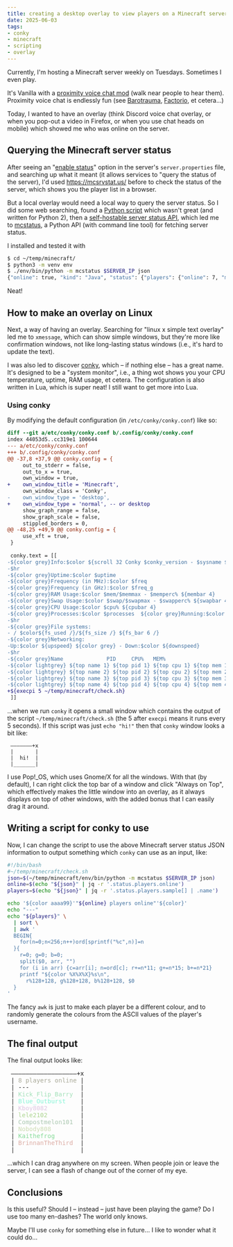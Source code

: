 ```yaml
---
title: creating a desktop overlay to view players on a Minecraft server with conky
date: 2025-06-03
tags:
- conky
- minecraft
- scripting
- overlay
---
```

Currently, I'm hosting a Minecraft server weekly on Tuesdays. Sometimes I even play.

It's Vanilla with a [proximity voice chat mod](https://www.curseforge.com/minecraft/mc-mods/simple-voice-chat) (walk near people to hear them). Proximity voice chat is endlessly fun (see [Barotrauma](https://barotraumagame.com/), [Factorio](https://blog.alifeee.co.uk/factorio-proximity-chat/), et cetera…)

Today, I wanted to have an overlay (think Discord voice chat overlay, or when you pop-out a video in Firefox, or when you use chat heads on mobile) which showed me who was online on the server.

## Querying the Minecraft server status

After seeing an "[enable status](https://minecraft.wiki/w/Server.properties#enable-status)" option in the server's `server.properties` file, and searching up what it meant (it allows services to "query the status of the server), I'd used <https://mcsrvstat.us/> before to check the status of the server, which shows you the player list in a browser.

But a local overlay would need a local way to query the server status. So I did some web searching, found a [Python script](https://github.com/vertecx/nagios-plugins/blob/master/check_minecraft.py) which wasn't great (and written for Python 2), then a [self-hostable server status API](https://github.com/chooper/minecraftstatus-api), which led me to [mcstatus](https://github.com/py-mine/mcstatus), a Python API (with command line tool) for fetching server status.

I installed and tested it with

```bash
$ cd ~/temp/minecraft/
$ python3 -m venv env
$ ./env/bin/python -m mcstatus $SERVER_IP json
{"online": true, "kind": "Java", "status": {"players": {"online": 7, "max": 69, "sample": [{"name": "Boldwolf5491", "id": "289qfhj8-a8f2-298g-19ga-897ahwf8uwa8"}, {"name": "……………
```

Neat!

## How to make an overlay on Linux

Next, a way of having an overlay. Searching for "linux x simple text overlay" led me to `xmessage`, which can show simple windows, but they're more like confirmation windows, not like long-lasting status windows (i.e., it's hard to update the text).

I was also led to discover [conky](https://github.com/brndnmtthws/conky), which – if nothing else – has a great name. It's designed to be a "system monitor", i.e., a thing wot shows you your CPU temperature, uptime, RAM usage, et cetera. The configuration is also written in Lua, which is super neat! I still want to get more into Lua.

### Using conky

By modifying the default configuration (in `/etc/conky/conky.conf`) like so:

```diff
diff --git a/etc/conky/conky.conf b/.config/conky/conky.conf
index 44053d5..cc319e1 100644
--- a/etc/conky/conky.conf
+++ b/.config/conky/conky.conf
@@ -37,8 +37,9 @@ conky.config = {
     out_to_stderr = false,
     out_to_x = true,
     own_window = true,
+    own_window_title = 'Minecraft',
     own_window_class = 'Conky',
-    own_window_type = 'desktop',
+    own_window_type = 'normal', -- or desktop
     show_graph_range = false,
     show_graph_scale = false,
     stippled_borders = 0,
@@ -48,25 +49,9 @@ conky.config = {
     use_xft = true,
 }
 
 conky.text = [[
-${color grey}Info:$color ${scroll 32 Conky $conky_version - $sysname $nodename $kernel $machine}
-$hr
-${color grey}Uptime:$color $uptime
-${color grey}Frequency (in MHz):$color $freq
-${color grey}Frequency (in GHz):$color $freq_g
-${color grey}RAM Usage:$color $mem/$memmax - $memperc% ${membar 4}
-${color grey}Swap Usage:$color $swap/$swapmax - $swapperc% ${swapbar 4}
-${color grey}CPU Usage:$color $cpu% ${cpubar 4}
-${color grey}Processes:$color $processes  ${color grey}Running:$color $running_processes
-$hr
-${color grey}File systems:
- / $color${fs_used /}/${fs_size /} ${fs_bar 6 /}
-${color grey}Networking:
-Up:$color ${upspeed} ${color grey} - Down:$color ${downspeed}
-$hr
-${color grey}Name              PID     CPU%   MEM%
-${color lightgrey} ${top name 1} ${top pid 1} ${top cpu 1} ${top mem 1}
-${color lightgrey} ${top name 2} ${top pid 2} ${top cpu 2} ${top mem 2}
-${color lightgrey} ${top name 3} ${top pid 3} ${top cpu 3} ${top mem 3}
-${color lightgrey} ${top name 4} ${top pid 4} ${top cpu 4} ${top mem 4}
+${execpi 5 ~/temp/minecraft/check.sh}
 ]]
```

…when we run `conky` it opens a small window which contains the output of the script `~/temp/minecraft/check.sh` (the 5 after `execpi` means it runs every 5 seconds). If this script was just `echo "hi!"` then that `conky` window looks a bit like:

```text
 ———————+x
 |       |
 |  hi!  |
 |_______|
```

I use Pop!\_OS, which uses Gnome/X for all the windows. With that (by default), I can right click the top bar of a window and click "Always on Top", which effectively makes the little window into an overlay, as it always displays on top of other windows, with the added bonus that I can easily drag it around.

## Writing a script for conky to use

Now, I can change the script to use the above Minecraft server status JSON information to output something which `conky` can use as an input, like:

```bash
#!/bin/bash
#~/temp/minecraft/check.sh
json=$(~/temp/minecraft/env/bin/python -m mcstatus $SERVER_IP json)
online=$(echo "${json}" | jq -r '.status.players.online')
players=$(echo "${json}" | jq -r '.status.players.sample[] | .name')

echo '${color aaaa99}'"${online} players online"'${color}'
echo "---"
echo "${players}" \
  | sort \
  | awk '
  BEGIN{
    for(n=0;n<256;n++)ord[sprintf("%c",n)]=n
  }{
    r=0; g=0; b=0;
    split($0, arr, "")
    for (i in arr) {c=arr[i]; n=ord[c]; r+=n*11; g+=n*15; b+=n*21}
    printf "${color %X%X%X}%s\n",
      r%128+128, g%128+128, b%128+128, $0
  }
'
```

The fancy `awk` is just to make each player be a different colour, and to randomly generate the colours from the ASCII values of the player's username.

## The final output

The final output looks like:

<pre>
 ——————————————————+x
 | <span style="color:#aaaa99">8 players online</span> |
 | ---              |
 | <span style="color:#A5E1BB">Kick_Flip_Barry</span>  |
 | <span style="color:#89F5D7">Blue_Outburst</span>    |
 | <span style="color:#DEC6E2">Kboy8082</span>         |
 | <span style="color:#AED692">lele2102</span>         |
 | <span style="color:#ADC9B3">Compostmelon101</span>  |
 | <span style="color:#CCDCB4">Nobody808</span>        |
 | <span style="color:#87DB99">Kaithefrog</span>       |
 | <span style="color:#DCACA4">BrinnanTheThird</span>  |
 |__________________|
</pre>

…which I can drag anywhere on my screen. When people join or leave the server, I can see a flash of change out of the corner of my eye.

## Conclusions

Is this useful? Should I – instead – just have been playing the game? Do I use too many en-dashes? The world only knows.

Maybe I'll use `conky` for something else in future… I like to wonder what it could do…
